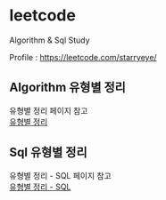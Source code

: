 # leetcode
  
Algorithm & Sql Study  
  
Profile : https://leetcode.com/starryeye/  
  
## Algorithm 유형별 정리  
  
유형별 정리 페이지 참고  
[유형별 정리](https://github.com/starryeye/leetcode/blob/main/%EC%9C%A0%ED%98%95%EB%B3%84%20%EC%A0%95%EB%A6%AC)  
  
## Sql 유형별 정리
  
유형별 정리 - SQL 페이지 참고  
[유형별 정리 - SQL](https://github.com/starryeye/leetcode/blob/main/%EC%9C%A0%ED%98%95%EB%B3%84%20%EC%A0%95%EB%A6%AC%20-%20SQL)
  
